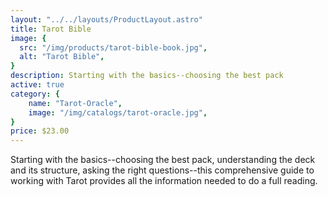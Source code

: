 ```yaml
---
layout: "../../layouts/ProductLayout.astro"
title: Tarot Bible
image: {
  src: "/img/products/tarot-bible-book.jpg",
  alt: "Tarot Bible",
}
description: Starting with the basics--choosing the best pack
active: true
category: {
    name: "Tarot-Oracle",
    image: "/img/catalogs/tarot-oracle.jpg",
}
price: $23.00
---
```


Starting with the basics--choosing the best pack, understanding the deck and its structure, asking the right questions--this comprehensive guide to working with Tarot provides all the information needed to do a full reading.

